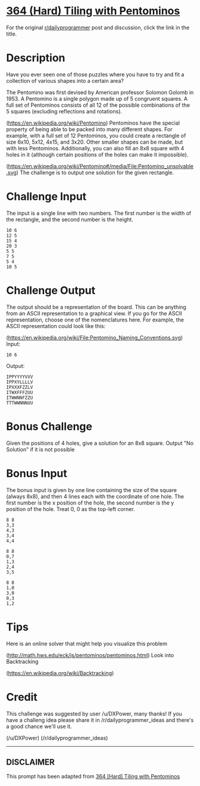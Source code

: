 # [364 (Hard) Tiling with Pentominos](https://old.reddit.com/r/dailyprogrammer/comments/8t4440/20180622_challenge_364_hard_tiling_with_pentominos/)

For the original [r/dailyprogrammer](https://www.reddit.com/r/dailyprogrammer/) post and discussion, click the link in the title.

# Description
Have you ever seen one of those puzzles where you have to try and fit a collection of various shapes into a certain area?

The Pentomino was first devised by American professor Solomon Golomb in 1953. A Pentomino is a single polygon made up of 5 congruent squares. A full set of Pentominos consists of all 12 of the possible combinations of the 5 squares (excluding reflections and rotations).

(https://en.wikipedia.org/wiki/Pentomino)
Pentominos have the special property of being able to be packed into many different shapes. For example, with a full set of 12 Pentominos, you could create a rectangle of size 6x10, 5x12, 4x15, and 3x20. Other smaller shapes can be made, but with less Pentominos. Additionally, you can also fill an 8x8 square with 4 holes in it (although certain positions of the holes can make it impossible).

(https://en.wikipedia.org/wiki/Pentomino#/media/File:Pentomino_unsolvable.svg)
The challenge is to output one solution for the given rectangle. 

# Challenge Input
The input is a single line with two numbers. The first number is the width of the rectangle, and the second number is the height.


```
10 6
12 5
15 4
20 3
5 5
7 5
5 4
10 5
```
# Challenge Output
The output should be a representation of the board. This can be anything from an ASCII representation to a graphical view. If you go for the ASCII representation, choose one of the nomenclatures here. For example, the ASCII representation could look like this:

(https://en.wikipedia.org/wiki/File:Pentomino_Naming_Conventions.svg)
Input:


```
10 6
```
Output:


```
𝙸𝙿𝙿𝚈𝚈𝚈𝚈𝚅𝚅𝚅
𝙸𝙿𝙿𝚇𝚈𝙻𝙻𝙻𝙻𝚅
𝙸𝙿𝚇𝚇𝚇𝙵𝚉𝚉𝙻𝚅
𝙸𝚃𝚆𝚇𝙵𝙵𝙵𝚉𝚄𝚄
𝙸𝚃𝚆𝚆𝙽𝙽𝙵𝚉𝚉𝚄
𝚃𝚃𝚃𝚆𝚆𝙽𝙽𝙽𝚄𝚄
```
# Bonus Challenge
Given the positions of 4 holes, give a solution for an 8x8 square. Output "No Solution" if it is not possible

# Bonus Input
The bonus input is given by one line containing the size of the square (always 8x8), and then 4 lines each with the coordinate of one hole. The first number is the x position of the hole, the second number is the y position of the hole. Treat 0, 0 as the top-left corner.


```
8 8  
3,3  
4,3  
3,4  
4,4

8 8  
0,7  
1,3  
2,4  
3,5  

8 8  
1,0  
3,0  
0,3  
1,2
```
# Tips
Here is an online solver that might help you visualize this problem

(http://math.hws.edu/eck/js/pentominos/pentominos.html)
Look into Backtracking

(https://en.wikipedia.org/wiki/Backtracking)
# Credit
This challenge was suggested by user /u/DXPower, many thanks! If you have a challeng idea please share it in /r/dailyprogrammer_ideas and there's a good chance we'll use it. 

(/u/DXPower)
(/r/dailyprogrammer_ideas)

----
## **DISCLAIMER**
This prompt has been adapted from [364 [Hard] Tiling with Pentominos](https://old.reddit.com/r/dailyprogrammer/comments/8t4440/20180622_challenge_364_hard_tiling_with_pentominos/
)
